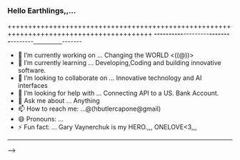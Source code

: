 ### Hello Earthlings,,...
+++++++++++++++++++++++++++++++++++++++++++++++++++++++++++++++++++++++++++++++++++++++++
________----------_________---------_________--------________--------__________-------
- 🔭 I’m currently working on ... Changing the WORLD <((@))>                             
- 🌱 I’m currently learning ... Developing,Coding and building innovative software.      
- 👯 I’m looking to collaborate on ... Innovative technology and AI interfaces           
- 🤔 I’m looking for help with ... Connecting API to a US. Bank Account.                                   
- 💬 Ask me about ... Anything                                                           
- 📫 How to reach me: ...@(hbutlercapone@gmail)                                          
- 😄 Pronouns: ...                                                                       
- ⚡ Fun fact: ... Gary Vaynerchuk is my HERO.,,, ONELOVE<3,,,                          
 ________________________________________________________________________________________                                                                                        
-->
